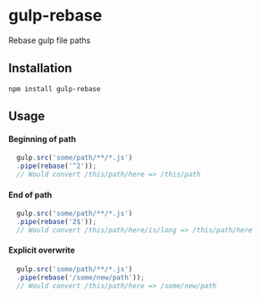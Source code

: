 # gulp-rebase

Rebase gulp file paths

## Installation

```
npm install gulp-rebase
```

## Usage

#### Beginning of path

```js
  gulp.src('some/path/**/*.js')
  .pipe(rebase('^2'));
  // Would convert /this/path/here => /this/path
```

#### End of path

```js
  gulp.src('some/path/**/*.js')
  .pipe(rebase('2$'));
  // Would convert /this/path/here/is/long => /this/path/here
```

#### Explicit overwrite

```js
  gulp.src('some/path/**/*.js')
  .pipe(rebase('/some/new/path'));
  // Would convert /this/path/here => /some/new/path
```
